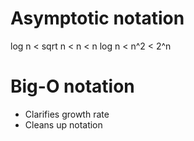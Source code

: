# Asymptotic notation

log n < sqrt n < n < n log n < n^2 < 2^n

# Big-O notation

- Clarifies growth rate
- Cleans up notation

